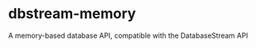 dbstream-memory
===============

A memory-based database API, compatible with the DatabaseStream API
